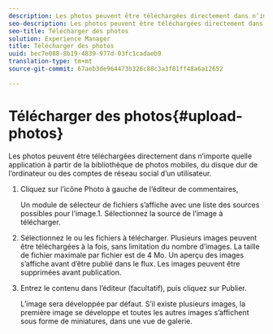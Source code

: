 ```yaml
---
description: Les photos peuvent être téléchargées directement dans n’importe quelle application à partir de la bibliothèque de photos mobiles, du disque dur de l’ordinateur ou des comptes de réseau social d’un utilisateur.
seo-description: Les photos peuvent être téléchargées directement dans n’importe quelle application à partir de la bibliothèque de photos mobiles, du disque dur de l’ordinateur ou des comptes de réseau social d’un utilisateur.
seo-title: Télécharger des photos
solution: Experience Manager
title: Télécharger des photos
uuid: bec7e088-8b19-4839-977d-03fc1cadaeb9
translation-type: tm+mt
source-git-commit: 67aeb3de964473b326c88c3a3f81ff48a6a12652

---
```



# Télécharger des photos{#upload-photos}

Les photos peuvent être téléchargées directement dans n’importe quelle application à partir de la bibliothèque de photos mobiles, du disque dur de l’ordinateur ou des comptes de réseau social d’un utilisateur.

1. Cliquez sur l’icône Photo à gauche de l’éditeur de commentaires,

   Un module de sélecteur de fichiers s’affiche avec une liste des sources possibles pour l’image.1. Sélectionnez la source de l’image à télécharger.
1. Sélectionnez le ou les fichiers à télécharger. Plusieurs images peuvent être téléchargées à la fois, sans limitation du nombre d’images. La taille de fichier maximale par fichier est de 4 Mo. Un aperçu des images s’affiche avant d’être publié dans le flux. Les images peuvent être supprimées avant publication.
1. Entrez le contenu dans l’éditeur (facultatif), puis cliquez sur Publier.

   L’image sera développée par défaut. S’il existe plusieurs images, la première image se développe et toutes les autres images s’affichent sous forme de miniatures, dans une vue de galerie.